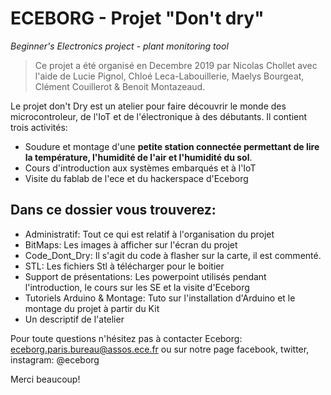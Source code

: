 # ECEBORG - Projet "Don't dry"

_Beginner's Electronics project - plant monitoring tool_

> Ce projet a été organisé en Decembre 2019 par Nicolas Chollet avec l'aide de Lucie Pignol, Chloé Leca-Labouillerie, Maelys Bourgeat, Clément Couillerot & Benoit Montazeaud.

Le projet don't Dry est un atelier pour faire découvrir le monde des microcontroleur, de l'IoT et de l'électronique à des débutants.
Il contient trois activités:

* Soudure et montage d'une **petite station connectée permettant de lire la température, l'humidité de l'air et l'humidité du sol**.
* Cours d'introduction aux systèmes embarqués et à l'IoT
* Visite du fablab de l'ece et du hackerspace d'Eceborg

## Dans ce dossier vous trouverez:
* Administratif: Tout ce qui est relatif à l'organisation du projet
* BitMaps: Les images à afficher sur l'écran du projet
* Code_Dont_Dry: Il s'agit du code à flasher sur la carte, il est commenté.
* STL: Les fichiers Stl à télécharger pour le boitier
* Support de présentations: Les powerpoint utilisés pendant l'introduction, le cours sur les SE et la visite d'Eceborg
* Tutoriels Arduino & Montage: Tuto sur l'installation d'Arduino et le montage du projet à partir du Kit
* Un descriptif de l'atelier

Pour toute questions n'hésitez pas à contacter Eceborg:
eceborg.paris.bureau@assos.ece.fr
ou sur notre page facebook, twitter, instagram: @eceborg

Merci beaucoup!
